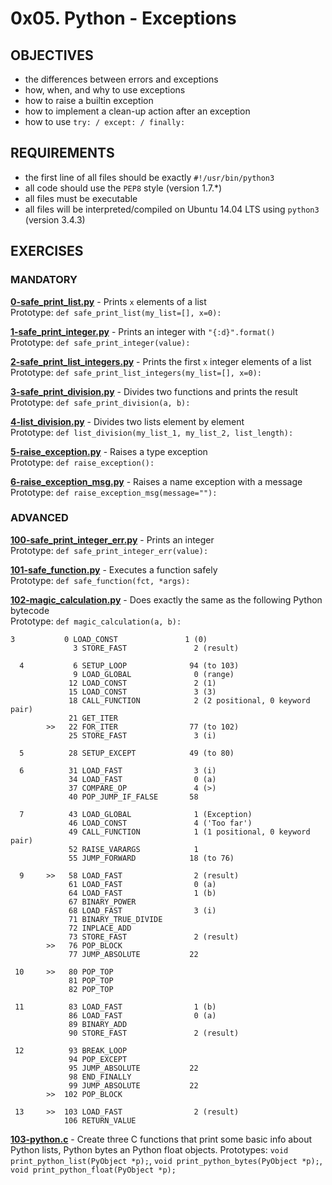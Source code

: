 # 0x05. Python - Exceptions   

## OBJECTIVES   
   * the differences between errors and exceptions
   * how, when, and why to use exceptions
   * how to raise a builtin exception
   * how to implement a clean-up action after an exception
   * how to use `try: / except: / finally:`

## REQUIREMENTS   

   * the first line of all files should be exactly `#!/usr/bin/python3`   
   * all code should use the `PEP8` style (version 1.7.*)   
   * all files must be executable   
   * all files will be interpreted/compiled on Ubuntu 14.04 LTS using `python3` (version 3.4.3)   

## EXERCISES   

### MANDATORY   

**[0-safe_print_list.py](0-safe_print_list.py)** - Prints `x` elements of a list   
Prototype: `def safe_print_list(my_list=[], x=0):`   

**[1-safe_print_integer.py](1-safe_print_integer.py)** - Prints an integer with `"{:d}".format()`   
Prototype: `def safe_print_integer(value):`   

**[2-safe_print_list_integers.py](2-safe_print_list_integers.py)** - Prints the first `x` integer elements of a list    
Prototype: `def safe_print_list_integers(my_list=[], x=0):`   

**[3-safe_print_division.py](3-safe_print_division.py)** - Divides two functions and prints the result   
Prototype: `def safe_print_division(a, b):`   

**[4-list_division.py](4-list_division.py)** - Divides two lists element by element   
Prototype: `def list_division(my_list_1, my_list_2, list_length):`  

**[5-raise_exception.py](5-raise_exception.py)** - Raises a type exception   
Prototype: `def raise_exception():`  

**[6-raise_exception_msg.py]( 6-raise_exception_msg.py)** - Raises a name exception with a message   
Prototype: `def raise_exception_msg(message=""):`  

### ADVANCED   

**[100-safe_print_integer_err.py](100-safe_print_integer_err.py)** - Prints an integer    
Prototype: `def safe_print_integer_err(value):`  

**[101-safe_function.py](101-safe_function.py)** - Executes a function safely   
Prototype: `def safe_function(fct, *args):`  

**[102-magic_calculation.py](102-magic_calculation.py)** - Does exactly the same as the following Python bytecode   
Prototype: `def magic_calculation(a, b):`  
```
3           0 LOAD_CONST               1 (0)
              3 STORE_FAST               2 (result)

  4           6 SETUP_LOOP              94 (to 103)
              9 LOAD_GLOBAL              0 (range)
             12 LOAD_CONST               2 (1)
             15 LOAD_CONST               3 (3)
             18 CALL_FUNCTION            2 (2 positional, 0 keyword pair)
             21 GET_ITER
        >>   22 FOR_ITER                77 (to 102)
             25 STORE_FAST               3 (i)

  5          28 SETUP_EXCEPT            49 (to 80)

  6          31 LOAD_FAST                3 (i)
             34 LOAD_FAST                0 (a)
             37 COMPARE_OP               4 (>)
             40 POP_JUMP_IF_FALSE       58

  7          43 LOAD_GLOBAL              1 (Exception)
             46 LOAD_CONST               4 ('Too far')
             49 CALL_FUNCTION            1 (1 positional, 0 keyword pair)
             52 RAISE_VARARGS            1
             55 JUMP_FORWARD            18 (to 76)

  9     >>   58 LOAD_FAST                2 (result)
             61 LOAD_FAST                0 (a)
             64 LOAD_FAST                1 (b)
             67 BINARY_POWER
             68 LOAD_FAST                3 (i)
             71 BINARY_TRUE_DIVIDE
             72 INPLACE_ADD
             73 STORE_FAST               2 (result)
        >>   76 POP_BLOCK
             77 JUMP_ABSOLUTE           22

 10     >>   80 POP_TOP
             81 POP_TOP
             82 POP_TOP

 11          83 LOAD_FAST                1 (b)
             86 LOAD_FAST                0 (a)
             89 BINARY_ADD
             90 STORE_FAST               2 (result)

 12          93 BREAK_LOOP
             94 POP_EXCEPT
             95 JUMP_ABSOLUTE           22
             98 END_FINALLY
             99 JUMP_ABSOLUTE           22
        >>  102 POP_BLOCK

 13     >>  103 LOAD_FAST                2 (result)
            106 RETURN_VALUE
```

**[103-python.c](103-python.c)** - Create three C functions that print some basic info about Python lists, Python bytes an Python float objects.
Prototypes: `void print_python_list(PyObject *p);`, `void print_python_bytes(PyObject *p);`, `void print_python_float(PyObject *p);`   
